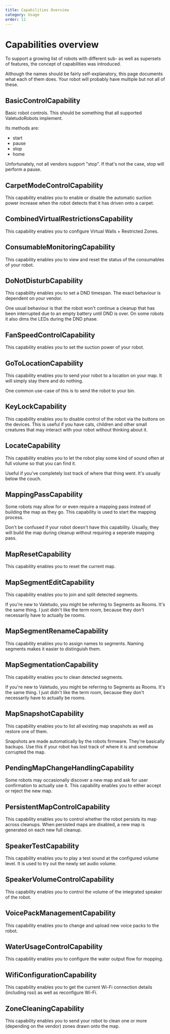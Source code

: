 ```yaml
---
title: Capabilities Overview
category: Usage
order: 11
---
```


# Capabilities overview

To support a growing list of robots with different sub- as well as supersets of features, the concept of capabilities was introduced.

Although the names should be fairly self-explanatory, this page documents what each of them does.
Your robot will probably have multiple but not all of these.


## BasicControlCapability <a id="BasicControlCapability"></a>

Basic robot controls. This should be something that all supported ValetudoRobots implement.

Its methods are:

- start
- pause
- stop
- home


Unfortunately, not all vendors support "stop".
If that's not the case, stop will perform a pause.

## CarpetModeControlCapability <a id="CarpetModeControlCapability"></a>

This capability enables you to enable or disable the automatic suction power increase when the robot detects that it has driven onto a carpet.

## CombinedVirtualRestrictionsCapability <a id="CombinedVirtualRestrictionsCapability"></a>

This capability enables you to configure Virtual Walls + Restricted Zones.

## ConsumableMonitoringCapability <a id="ConsumableMonitoringCapability"></a>

This capability enables you to view and reset the status of the consumables of your robot.

## DoNotDisturbCapability <a id="DoNotDisturbCapability"></a>

This capability enables you to set a DND timespan.
The exact behaviour is dependent on your vendor.

One usual behaviour is that the robot won't continue a cleanup that has been interrupted due to an empty battery until
DND is over. On some robots it also dims the LEDs during the DND phase.

## FanSpeedControlCapability <a id="FanSpeedControlCapability"></a>

This capability enables you to set the suction power of your robot.

## GoToLocationCapability <a id="GoToLocationCapability"></a>

This capability enables you to send your robot to a location on your map. It will simply stay there and do nothing.

One common use-case of this is to send the robot to your bin.

## KeyLockCapability <a id="KeyLockCapability"></a>

This capability enables you to disable control of the robot via the buttons on the devices.
This is useful if you have cats, children and other small creatures that may interact with your robot without thinking about it.

## LocateCapability <a id="LocateCapability"></a>

This capability enables you to let the robot play some kind of sound often at full volume so that you can find it.

Useful if you've completely lost track of where that thing went. It's usually below the couch.

## MappingPassCapability <a id="MappingPassCapability"></a>

Some robots may allow for or even require a mapping pass instead of building the map as they go.
This capability is used to start the mapping process.

Don't be confused if your robot doesn't have this capability.
Usually, they will build the map during cleanup without requiring a seperate mapping pass.

## MapResetCapability <a id="MapResetCapability"></a>

This capability enables you to reset the current map.

## MapSegmentEditCapability <a id="MapSegmentEditCapability"></a>

This capability enables you to join and split detected segments.

If you're new to Valetudo, you might be referring to Segments as Rooms. It's the same thing.
I just didn't like the term room, because they don't necessarily have to actually be rooms.

## MapSegmentRenameCapability <a id="MapSegmentRenameCapability"></a>

This capability enables you to assign names to segments. Naming segments makes it easier to
distinguish them.

## MapSegmentationCapability <a id="MapSegmentationCapability"></a>

This capability enables you to clean detected segments.

If you're new to Valetudo, you might be referring to Segments as Rooms. It's the same thing.
I just didn't like the term room, because they don't necessarily have to actually be rooms.

## MapSnapshotCapability <a id="MapSnapshotCapability"></a>

This capability enables you to list all existing map snapshots as well as restore one of them.

Snapshots are made automatically by the robots firmware. They're basically backups.
Use this if your robot has lost track of where it is and somehow corrupted the map.

## PendingMapChangeHandlingCapability <a id="PendingMapChangeHandlingCapability"></a>

Some robots may occasionally discover a new map and ask for user confirmation to actually use it.
This capability enables you to either accept or reject the new map.

## PersistentMapControlCapability <a id="PersistentMapControlCapability"></a>

This capability enables you to control whether the robot persists its map across cleanups. When
persisted maps are disabled, a new map is generated on each new full cleanup.


## SpeakerTestCapability <a id="SpeakerTestCapability"></a>

This capability enables you to play a test sound at the configured volume level.
It is used to try out the newly set audio volume.

## SpeakerVolumeControlCapability <a id="SpeakerVolumeControlCapability"></a>

This capability enables you to control the volume of the integrated speaker of the robot.

## VoicePackManagementCapability <a id="VoicePackManagementCapability"></a>

This capability enables you to change and upload new voice packs to the robot.

## WaterUsageControlCapability <a id="WaterUsageControlCapability"></a>

This capability enables you to configure the water output flow for mopping.

## WifiConfigurationCapability <a id="WifiConfigurationCapability"></a>

This capability enables you to get the current Wi-Fi connection details (including rssi) as well as reconfigure Wi-Fi.

## ZoneCleaningCapability <a id="ZoneCleaningCapability"></a>

This capability enables you to send your robot to clean one or more (depending on the vendor) zones drawn onto the map.
